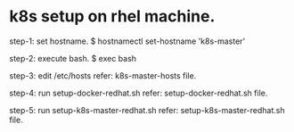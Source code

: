 # k8s setup on rhel machine.

step-1: set hostname.
$ hostnamectl set-hostname 'k8s-master'

step-2: execute bash.
$ exec bash

step-3: edit /etc/hosts
refer: k8s-master-hosts file.

step-4: run setup-docker-redhat.sh
refer: setup-docker-redhat.sh file.

step-5: run setup-k8s-master-redhat.sh
refer: setup-k8s-master-redhat.sh file.

